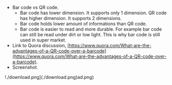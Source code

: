 * Bar code vs QR code.
    * Bar code has lower dimension. It supports only 1 dimension. QR code has higher dimension. It supports 2 dimensions.
    * Bar code holds lower amount of informations than QR code.
    * Bar code is easier to read and more durable. For example bar code can still be read under dirt or low light. This is why bar code is still used in super market.
* Link to Quora discussion, [https://www.quora.com/What-are-the-advantages-of-a-QR-code-over-a-barcode](https://www.quora.com/What-are-the-advantages-of-a-QR-code-over-a-barcode).
* Screenshot.

!./download.png](./download.png)ad.png)